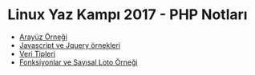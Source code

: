 # Linux Yaz Kampı 2017 - PHP Notları
- [Arayüz Örneği](https://github.com/hanifekurnaz/PHP-LYK2017/tree/master/Aray%C3%BCz-Deneme)
- [Javascript ve Jquery örnekleri](https://github.com/hanifekurnaz/PHP-LYK2017/tree/master/js%20jquery)
- [Veri Tipleri](https://github.com/hanifekurnaz/PHP-LYK2017/tree/master/PhpGiris-1)
- [Fonksiyonlar ve Sayısal Loto Örneği](https://github.com/hanifekurnaz/PHP-LYK2017/tree/master/PhpGirisFonksiyonlar-2)
